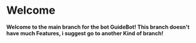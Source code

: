 # Welcome
**Welcome to the main branch for the bot GuideBot! This branch doesn't have much Features, i suggest go to another Kind of branch!**
